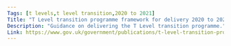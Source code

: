 ```yaml
---
Tags: [t levels,t level transition,2020 to 2021]
Title: "T Level transition programme framework for delivery 2020 to 2021"
Description: "Guidance on delivering the T Level transition programme."
Link: https://www.gov.uk/government/publications/t-level-transition-programme-framework-for-delivery-2020-to-2021
---
```

